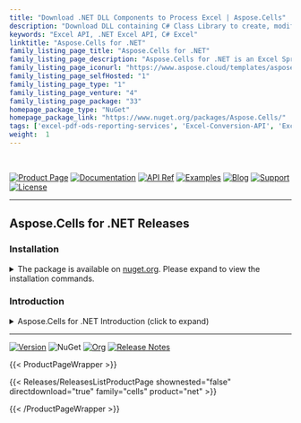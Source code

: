 ```yaml
---
title: "Download .NET DLL Components to Process Excel | Aspose.Cells"
description: "Download DLL containing C# Class Library to create, modify, render & print MS Excel® & OpenOffice® Spreadsheets via .NET API. Convert to DOCX, PPTX, PDF, XPS."
keywords: "Excel API, .NET Excel API, C# Excel"
linktitle: "Aspose.Cells for .NET"
family_listing_page_title: "Aspose.Cells for .NET"
family_listing_page_description: "Aspose.Cells for .NET is an Excel Spreadsheet Programming API allowing software developers to manipulate and convert spreadsheet files from within their own applications. A combination of APIs and GUI controls - Aspose.Cells for .NET speeds up the spreadsheet processing and conversion tasks."
family_listing_page_iconurl: "https://www.aspose.cloud/templates/aspose/App_Themes/V3/images/cells/272x272/aspose_cells-for-net.png"
family_listing_page_selfHosted: "1"
family_listing_page_type: "1"
family_listing_page_venture: "4"
family_listing_page_package: "33"
homepage_package_type: "NuGet"
homepage_package_link: "https://www.nuget.org/packages/Aspose.Cells/"
tags: ['excel-pdf-ods-reporting-services', 'Excel-Conversion-API', 'Excel-Converter-API', 'Excel-Formula-API', 'Excel-Library', 'Excel-to-BMP', 'Excel-to-DOCX', 'Excel-to-EMF', 'Excel-to-GIF', 'Excel-to-HTML', 'Excel-to-Image', 'Excel-to-JPEG', 'Excel-to-JPG', 'Excel-to-Markdown', 'Excel-to-MD', 'Excel-to-MHTML', 'Excel-to-PDF', 'Excel-to-PDFA', 'Excel-to-PNG', 'Excel-to-PPTX', 'Excel-to-SVG', 'Excel-to-TIFF', 'Excel-to-XPS', 'XLS-to-PDF', 'XLS-to-XLSX', 'XLS-to-XPS', 'XLSX-to-DOCX', 'XLSX-to-HTML', 'XLSX-to-Markdown', 'XLSX-to-MD', 'XLSX-to-MHTML', 'XLSX-to-PDF', 'XLSX-to-PPTX']
weight:  1
---
```


<br>

[![Product Page](https://img.shields.io/badge/Product-0288d1?style=for-the-badge&logo=Google-Chrome&logoColor=white)](https://products.aspose.com/cells/net/) [![Documentation](https://img.shields.io/badge/Documentation-388e3c?style=for-the-badge&logo=Hugo&logoColor=white)](https://docs.aspose.com/cells/net/) [![API Ref](https://img.shields.io/badge/Reference-f39c12?style=for-the-badge&logo=html5&logoColor=white)](https://reference.aspose.com/cells/net/) [![Examples](https://img.shields.io/badge/Examples-1565c0?style=for-the-badge&logo=Github&logoColor=white)](https://github.com/aspose-cells/Aspose.Cells-for-.NET) [![Blog](https://img.shields.io/badge/Blog-d32f2f?style=for-the-badge&logo=WordPress&logoColor=white)](https://blog.aspose.com/category/cells/) [![Support](https://img.shields.io/badge/Support-7b1fa2?style=for-the-badge&logo=Discourse&logoColor=white)](https://forum.aspose.com/c/cells) [![License](https://img.shields.io/badge/License-ff6f00?style=for-the-badge&logo=rocket&logoColor=white)](https://purchase.aspose.com/temporary-license/)

---

## Aspose.Cells for .NET Releases

### **Installation**

<details> <summary>The package is available on <a href="https://www.nuget.org/packages/Aspose.Cells">nuget.org</a>. Please expand to view the installation commands.</summary>

<details>
  <summary><b>.NET CLI</b></summary>
  
  > ```
  > > dotnet add package Aspose.Cells
  > ```

</details>

<details>
  <summary><b>Package Manager</b></summary>
  
  > ```
  > PM> NuGet\Install-Package Aspose.Cells
  > ```

</details>

<details>
  <summary><b>PackageReference</b></summary>
  
  > ```
  > <PackageReference Include="Aspose.Cells" />
  > ```

</details>

<details>
  <summary><b>Paket CLI</b></summary>
  
  > ```
  > paket add Aspose.Cells
  > ```

</details>

<details>
  <summary><b>Script & Interactive</b></summary>
  
  > ```
  > #r "nuget: Aspose.Cells"
  > ```

</details>

<details>
  <summary><b>Cake</b></summary>
  
  > ```
  > // Install Aspose.Cells as a Cake Addin
  > #addin nuget:?package=Aspose.Cells
  > // Install Aspose.Cells as a Cake Tool
  > #tool nuget:?package=Aspose.Cells
  > ```

</details>

</details>

### **Introduction**

<details>
<summary>Aspose.Cells for .NET Introduction (click to expand)</summary>

[Aspose.Cells for .NET](https://products.aspose.com/cells/net/) is a powerful spreadsheet management library that allows developers to create, format, and manipulate Excel files programmatically without the need for Microsoft Excel. It supports features like creating Pivot Tables, applying advanced conditional formatting, converting workbooks to multiple formats (PDF, HTML, JSON), working with charts, Smart Markers, OLE objects, and filtering data—all using C#. With extensive support for rendering and automation, it offers a seamless and versatile solution for Excel automation in .NET applications.

> Aspose.Cells for .NET also provides various Grid solutions with GUI-based .NET controls; [Aspose.Cells.GridDesktop](https://www.nuget.org/packages/Aspose.Cells.GridDesktop/), [Aspose.Cells.GridWeb](https://www.nuget.org/packages/Aspose.Cells.GridWeb/), and [Aspose.Cells.GridJs](https://www.nuget.org/packages/Aspose.Cells.GridJs/).

### PivotTable Features

> #### Create and Format Pivot Tables
> Provides options to create, format, and remove Pivot Tables from a worksheet.

> #### Support for Different Pivot Table Layouts
> Offers predefined layouts (Compact, Outline, Tabular) for Pivot Tables.

### Rendering and Conversion Features

> #### Convert Workbook to Different Formats
> Supports converting workbooks to formats like PDF, HTML, JSON, and more.

> #### Track Document Conversion Progress
> Enables tracking of conversion progress during rendering.

> #### Set Image Resample Option for PDF Conversion
> Allows resampling images during conversion to reduce PDF file size.

### Cells Features

> #### Access Cells of a Worksheet
> Access and manipulate individual cells in the worksheet.

> #### Add and Retrieve Data
> Add data to specific cells and retrieve it as needed.

> #### Insert and Delete Rows and Columns
> Provides methods for inserting or deleting rows and columns.

> #### Apply Styles and Formatting to Cells
> Set different styles, alignment, and font properties to enhance cell formatting.

### Chart Features

> #### Create and Customize Charts
> Supports creating and customizing different types of charts, such as Column, Line, Pie, Doughnut, Radar, and more.

> #### Create Pivot Charts
> Supports creating Pivot Charts along with Pivot Tables.

### Workbook Views Features

> #### Page Break Preview
> Displays the worksheet as it will print, showing the page breaks.

> #### Normal View Mode
> Default view of a worksheet showing the content without page break indicators.

> #### Zoom Factor
> Allows setting the zoom factor to adjust the size of the worksheet contents.

> #### Freeze and Split Panes
> Keeps specific rows or columns visible while scrolling through the worksheet and splits the view for easier navigation and editing.

### Defined Names Features

> #### Create Named Ranges
> Create and access named ranges to refer to specific cells or ranges for easier identification and calculations.

> #### Filter Defined Names
> Filter or remove defined names present inside the workbook using `LoadDataFilterOptions`.

### Conditional Formatting Features

> #### Conditional Formatting in Worksheets
> Use Aspose.Cells to apply conditional formatting based on cell value or formula.

> #### Advanced Conditional Formatting
> Apply data bars, color scales, and icon sets for enhanced conditional formatting.

> #### Copy Method for Conditional Formatting
> Copy conditional formatting settings from one cell to another using the Range.Copy() method.

> #### Runtime Conditional Formatting
> Add and remove conditional formatting dynamically using Aspose.Cells API.

### Comments Features

> #### Adding, Modifying, and Removing Comments
> Add comments to specific cells, retrieve, modify, and remove them as needed.

> #### Threaded Comments
> Add threaded comments, allowing for discussion-like conversations in cells, similar to Excel 365.

### Themes Features

> #### Excel Themes and Colors
> Create, apply, and customize color schemes and themes in Excel worksheets.

> #### Custom Color Themes
> Use Aspose.Cells to create custom color themes, modifying only theme colors instead of individual cells.

### SmartArt Features

> #### Extract Text from SmartArt
> Extract text from the Gear Type SmartArt Shape using Shape.GetResultOfSmartArt() and GroupShape.GetGroupedShapes().

> #### Convert SmartArt to Group Shape
> Convert SmartArt into group shapes for detailed manipulation.

### Text Box Features

> #### Add Text Box to Worksheet
> Insert a text box into a worksheet and customize its properties.

> #### Text Alignment in TextBox
> Apply different text alignment settings within a text box for formatting.

### Links Features

> #### Hyperlinks
> Create hyperlinks to link data within worksheets for easy navigation.

### OleObject Features

> #### Managing OLE Objects
> Embed and manipulate OLE objects in worksheets using Aspose.Cells.

### Page Setup Features

> #### Set Margins
> Allows setting top, left, right, and bottom margins for a worksheet.

> #### Page Breaks
> Allows inserting horizontal and vertical page breaks at specific cells.

> #### Set Print Area and Print Titles
> Provides options for setting the print area and print titles for a worksheet.

> #### Custom Paper Size
> Implement custom paper sizes for worksheet rendering and printing.

> #### Insert Background Image
> Add a background image to the worksheet using Aspose.Cells.

### Filter Features

> #### Auto-Filter and Custom Data Filter
> Provides options for filtering data based on various conditions like text, numbers, and dates.

> #### Fill Color Filter
> Filter data based on the fill color of cells using the `AddFillColorFilter` function.

> #### Date, Number, and Text Filters
> Provides options for filtering rows based on dates, numbers, or text criteria.

> #### Blanks and Non-Blanks Filters
> Filters rows based on whether they contain blank or non-blank cells.

### Outline Features

> #### Group or Ungroup Rows and Columns
> Allows grouping or ungrouping rows and columns in the worksheet for better data organization.

### Controls Features

> #### Workbook VBA Project
> Allows managing VBA projects within the workbook, including adding and modifying VBA code.

### Calculation Features

> #### Tracing Precedents and Dependents
> Provides tools for tracing precedent and dependent cells in complex worksheets to identify data relationships.

### Header and Footer Features

> #### Set Headers and Footers
> Allows adding headers and footers to worksheets, displaying information like page number, author, or date.

> #### Insert Image in Header or Footer
> Enables inserting images into headers and footers using the PageSetup class.

> #### Script Commands
> Provides script commands to format headers and footers, such as &P for page number and &D for the current date.

> #### Setting Different Headers and Footers for Different Pages
> Allows setting different headers and footers for the first, odd, and even pages.

## Supported File Formats

| Format          | Description                                                                                                                      | Load | Save |
|-----------------|----------------------------------------------------------------------------------------------------------------------------------|------|------|
| XLS             | Excel 95/5.0 - 2003 Workbook.                                                                                                    | ✔️   | ✔️   |
| XLSX            | The Office Open XML SpreadsheetML File Format.                                                                                   | ✔️   | ✔️   |
| XLSB            | Excel Binary Workbook.                                                                                                           | ✔️   | ✔️   |
| XLSM            | Excel Macro-Enabled Workbook.                                                                                                    | ✔️   | ✔️   |
| XLT             | Excel 97 - Excel 2003 Template.                                                                                                  | ✔️   | ✔️   |
| XLTX            | Excel Template.                                                                                                                  | ✔️   | ✔️   |
| XLTM            | Excel Macro-Enabled Template.                                                                                                    | ✔️   | ✔️   |
| XLAM            | An Excel Macro-Enabled Add-In file that’s used to add new functions to Excel.                                                    |      | ✔️   |
| CSV             | CSV (Comma Separated Value) file.                                                                                                | ✔️   | ✔️   |
| TSV             | TSV (Tab-separated values) file.                                                                                                 | ✔️   | ✔️   |
| TabDelimited    | Tab-delimited text file, same with TSV file.                                                                                     | ✔️   | ✔️   |
| TXT             | Delimited plain text file.                                                                                                       | ✔️   | ✔️   |
| HTML            | HTML format.                                                                                                                     | ✔️   | ✔️   |
| MHTML           | MHTML file.                                                                                                                      | ✔️   | ✔️   |
| ODS             | ODS (OpenDocument Spreadsheet).                                                                                                  | ✔️   | ✔️   |
| SpreadsheetML   | Excel 2003 XML file.                                                                                                             | ✔️   | ✔️   |
| Numbers         | The document is created by Apple’s "Numbers" application, part of Apple’s iWork office suite, running on Mac OS X and iOS.       | ✔️   |      |
| JSON            | JavaScript Object Notation                                                                                                       | ✔️   | ✔️   |
| DIF             | Data Interchange Format.                                                                                                         |      | ✔️   |
| PDF             | Adobe Portable Document Format.                                                                                                  |      | ✔️   |
| XPS             | XML Paper Specification Format.                                                                                                  |      | ✔️   |
| SVG             | Scalable Vector Graphics Format.                                                                                                 |      | ✔️   |
| TIFF            | Tagged Image File Format                                                                                                         |      | ✔️   |
| PNG             | Portable Network Graphics Format                                                                                                |      | ✔️   |
| BMP             | Bitmap Image Format                                                                                                             |      | ✔️   |
| EMF             | Enhanced metafile Format                                                                                                        |      | ✔️   |
| JPEG            | JPEG is a type of image format that is saved using the method of lossy compression.                                              |      | ✔️   |
| GIF             | Graphical Interchange Format                                                                                                     |      | ✔️   |
| MARKDOWN        | Represents a markdown document.                                                                                                  |      | ✔️   |
| SXC             | An XML based format used by OpenOffice and StarOffice                                                                            | ✔️   | ✔️   |
| FODS            | This is an Open Document format stored as flat XML.                                                                              | ✔️   | ✔️   |
| DOCX            | A well-known format for Microsoft Word documents that is a combination of XML and binary files.                                  |      | ✔️   |
| PPTX            | The PPTX format is based on the Microsoft PowerPoint open XML presentation file format.                                          |      | ✔️   |
| SqlScript       | Structured Query Language.                                                                                                       |      | ✔️   |
| XHtml           | The XHTML is a text based file format with markup in XML, using a reformulation of HTML 4.0.                                     | ✔️   | ✔️   |
| Epub            | Files with .epub extension are an e-book file format that provide a standard digital publication format for publishers.          | ✔️   | ✔️   |
| Xml             | XML stands for Extensible Markup Language that is similar to HTML but different in using tags for defining objects.              | ✔️   | ✔️   |
| Ots             | Open Document Template Sheet (OTS) file.                                                                                         | ✔️   | ✔️   |
| AZW3            | AZW is a digital ebook file format developed by Amazon for its Kindle devices. AZW3, also known as Kindle Format 8 (KF8).        | ✔️   | ✔️   |

## System Requirements

### Supported Operating Systems

#### Windows
> 2000, XP, Server 2003-2019, Vista, 7-11, Azure

#### Linux
> Ubuntu, openSUSE, CentOS, Debian, Alpine, others

#### Mac
> OS X, macOS High Sierra, etc.

### .NET Framework Versions Supported
- **.NET Framework**: 2.0 to 4.8.1
- **.NET Standard**: 2.0, .NET Core 2.1/3.1, .NET 5-8
- **Mono Framework**: 1.2 or newer

### NuGet Packages Referenced
- **.NET Standard**: System.Drawing.Common, System.Text.Encoding.CodePages, System.Security.Cryptography.Pkcs
- **.NET 6-8**: System.Text.Encoding.CodePages, System.Security.Cryptography.Pkcs, System.Drawing.Common (Windows), SkiaSharp (non-Windows)

### Development Environments
- Microsoft Visual Studio 2005-2022

### Aspose.Cells Grid Suite System Requirements
- **GridDesktop**: Supports .NET Framework (2.0-4.8.1), .NET Core 3.1, .NET 7, Windows 2000-11
- **GridWeb**: Supports .NET Framework (2.0-4.8.1), .NET Core 6-7, Windows 2000-11, Chrome, Edge, Firefox, Safari, Opera
- **GridJs**: Supports .NET Standard 2.0, Windows 2000-11, Linux, Mac, Chrome, Edge, Firefox, Safari, Opera

> #### Note
> Microsoft Excel is not required for Aspose.Cells components. Microsoft Excel Viewer is needed only to view generated Excel files.

## Install Aspose.Cells on Windows

### 1. Pre-Installation Checks

- Ensure IIS is installed (for Web Demos).
- Disable UAC (User Account Control).

### 2. Installation Methods

#### Command Line

- Run `cmd.exe` as Administrator.
- Execute: `msiexec /i Aspose.Cells.msi`.

#### Control Panel

- Navigate to Control Panel > User Accounts > Turn User Account Control On/Off.
- Uncheck the box and click OK. Restart the system.

## Install Aspose.Cells through NuGet

### 1. Package Manager GUI

- Open Visual Studio.
- Tools > Library Package Manager > Manage NuGet Packages.
- Search "Aspose.Cells" and click "Install".

### 2. Package Manager Console

- Open Visual Studio.
- Tools > Library Package Manager > Package Manager Console.
- Execute: `Install-Package Aspose.Cells`.

---

## Referencing Aspose.Cells from a .NET Project

### 1. Add Reference

- Right-click "References" in Solution Explorer > Add Reference.
- Locate `Aspose.Cells.dll` (from MSI or downloaded DLL) and click OK.

### 2. Client Profile Project

- Use DLL from the `net_ClientProfile` folder for .NET Framework 3.5/4 Client Profile.

### 3. Grid Controls

- Add references for `Aspose.Cells.GridDesktop.dll` and `Aspose.Cells.GridWeb.dll` similarly.

## Convert Worksheet to Image

This code demonstrates how to convert a worksheet into an image format, which can be useful for various application needs such as embedding it into a document or a web page.

```csharp
//Create a new Workbook object
//Open a template excel file
Workbook book = new Workbook("Sheet to Image.xls");

//Get the first worksheet.
Worksheet sheet = book.Worksheets[0];

//Define ImageOrPrintOptions
ImageOrPrintOptions imgOptions = new ImageOrPrintOptions();

//Specify the image type
imgOptions.ImageType = ImageType.Jpeg;

//Render the sheet with respect to specified image/print options
SheetRender sr = new SheetRender(sheet, imgOptions);

//Render the image for the sheet
Bitmap bitmap = sr.ToImage(0);

//Save the image file
bitmap.Save("SheetImage.jpg");
```

## Using Smart Markers with Custom Objects

This snippet shows how to use Aspose.Cells' Smart Markers feature with custom objects, which is great for dynamically generating reports in Excel.

```csharp
//Instantiate the workbookdesigner object.
WorkbookDesigner report = new WorkbookDesigner();

//Get the first worksheet(default sheet) in the workbook.
Aspose.Cells.Worksheet w = report.Workbook.Worksheets[0];

//Input some markers to the cells.
w.Cells["A1"].PutValue("Test");
w.Cells["A2"].PutValue("&=MyProduct.Name");
w.Cells["B2"].PutValue("&=MyProduct.Age");

//Instantiate the list collection based on the custom class.
IList<MyProduct> list = new List<MyProduct>();

//Provide values for the markers using the custom class object.
list.Add(new MyProduct("Simon", 30));
list.Add(new MyProduct("Johnson", 33));

//Set the data source.
report.SetDataSource("MyProduct", list);

//Process the markers.
report.Process(false);

//Save the excel file.
report.Workbook.Save("Smart Marker Customobjects.xls");
```

## Merging Cells in a Range

This example shows how to merge or unmerge a range of cells in a worksheet, which can be useful for formatting purposes or creating visually organized reports.

```csharp
//Create a workbook
Workbook workbook = new Workbook();
Worksheet worksheet = workbook.Worksheets[0];

//Create a range
Range range = worksheet.Cells.CreateRange("A1", "D4");

//Merge cells
range.Merge();

//Unmerge cells (optional)
range.UnMerge();

//Save the workbook
workbook.Save("MergedCells.xlsx");
```

## Adding Chart Titles and Customizing Gridlines

This snippet illustrates how to add a chart title and customize the appearance of gridlines, which allows developers to create well-designed and professional-looking charts.

```csharp
//Create a new workbook.
Workbook workbook = new Workbook();
Worksheet worksheet = workbook.Worksheets[0];

//Adding a chart to the worksheet
int chartIndex = worksheet.Charts.Add(ChartType.Column, 5, 0, 15, 5);
Chart chart = worksheet.Charts[chartIndex];

//Setting the chart title.
chart.Title.Text = "Sales Chart";

//Hiding major gridlines.
chart.ValueAxis.MajorGridLines.IsVisible = false;

//Saving the Excel file
workbook.Save("ChartWithTitles.xlsx");
```

</details>

---

[![Version](https://img.shields.io/nuget/v/Aspose.Cells?style=for-the-badge&logo=NuGet&logoColor=white)](https://www.nuget.org/packages/Aspose.Cells) ![NuGet](https://img.shields.io/nuget/dt/Aspose.Cells?style=for-the-badge&logo=nuget&logoColor=white&color=007EC6) [![Org](https://img.shields.io/badge/Org-asposenet-blue?style=for-the-badge&logo=NuGet&logoColor=white&color=007EC6)](https://www.nuget.org/profiles/asposenet) [![Release Notes](https://img.shields.io/badge/Release%20Notes-43a047?style=for-the-badge&logo=hugo&logoColor=white)](https://releases.aspose.com/cells/net/release-notes/)

{{< ProductPageWrapper >}}
<!-- ReleasesListProductPage-->
   {{< Releases/ReleasesListProductPage shownested="false"  directdownload="true" family="cells" product="net" >}}
<!-- /ReleasesListProductPage-->
{{< /ProductPageWrapper >}}
